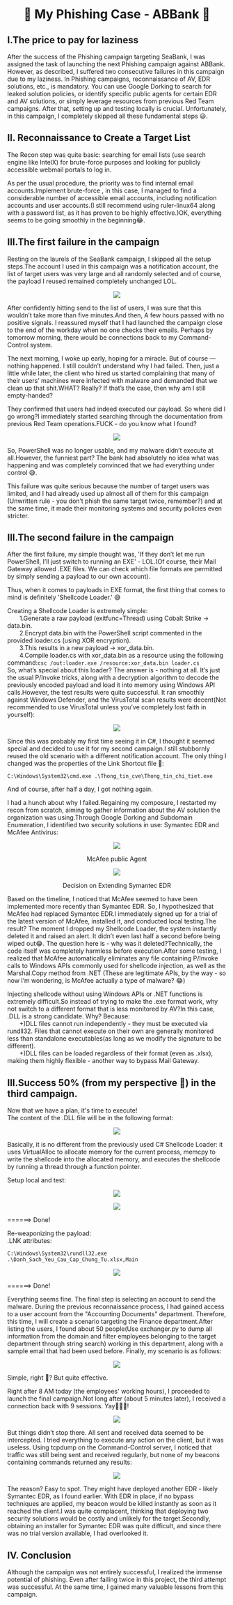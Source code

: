 <h1 align="center">🎣 My Phishing Case - ABBank 🎣</h1>

## I.The price to pay for laziness

After the success of the Phishing campaign targeting SeaBank, I was assigned the task of launching the next Phishing campaign against ABBank. However, as described, I suffered two consecutive failures in this campaign due to my laziness.
In Phishing campaigns, reconnaissance of AV, EDR solutions, etc., is mandatory. You can use Google Dorking to search for leaked solution policies, or identify specific public agents for certain EDR and AV solutions, or simply leverage resources from previous Red Team campaigns. After that, setting up and testing locally is crucial. Unfortunately, in this campaign, I completely skipped all these fundamental steps 😃.

## II. Reconnaissance to Create a Target List
The Recon step was quite basic: searching for email lists (use search engine like IntelX) for brute-force purposes and looking for publicly accessible webmail portals to log in.

As per the usual procedure, the priority was to find internal email accounts.Implement brute-force , in this case, I managed to find a considerable number of accessible email accounts, including notification accounts and user accounts.(I still recommend using ruler-linux64 along with a password list, as it has proven to be highly effective.)OK, everything seems to be going smoothly in the beginning😂.

## III.The first failure in the campaign

Resting on the laurels of the SeaBank campaign, I skipped all the setup steps.The account I used in this campaign was a notification account, the list of target users was very large and all randomly selected and of course, the payload I reused remained completely unchanged LOL.
<p align="center">
  <img src="https://github.com/user-attachments/assets/7c9a5fa0-0e55-407b-b873-304c58230b35">
</p>
After confidently hitting send to the list of users, I was sure that this wouldn’t take more than five minutes.And then, A few hours passed with no positive signals. I reassured myself that I had launched the campaign close to the end of the workday when no one checks their emails. Perhaps by tomorrow morning, there would be connections back to my Command-Control system.

The next morning, I woke up early, hoping for a miracle. But of course — nothing happened. I still couldn’t understand why I had failed. Then, just a little while later, the client who hired us started complaining that many of their users’ machines were infected with malware and demanded that we clean up that shit.WHAT? Really? If that’s the case, then why am I still empty-handed?

They confirmed that users had indeed executed our payload. So where did I go wrong?I immediately started searching through the documentation from previous Red Team operations.FUCK - do you know what I found?
<p align="center">
  <img src="https://github.com/user-attachments/assets/44c68a73-0c4d-4854-80cf-f9866f95de5c">
</p>

So, PowerShell was no longer usable, and my malware didn’t execute at all.However, the funniest part? The bank had absolutely no idea what was happening and was completely convinced that we had everything under control 😅.

This failure was quite serious because the number of target users was limited, and I had already used up almost all of them for this campaign (Unwritten rule - you don’t phish the same target twice, remember?) and at the same time, it made their monitoring systems and security policies even stricter.

## III.The second failure in the campaign

After the first failure, my simple thought was, 'If they don’t let me run PowerShell, I’ll just switch to running an EXE' - LOL.(Of course, their Mail Gateway allowed .EXE files. We can check which file formats are permitted by simply sending a payload to our own account).

Thus, when it comes to payloads in EXE format, the first thing that comes to mind is definitely 'Shellcode Loader.' 😅

Creating a Shellcode Loader is extremely simple:  
&emsp;&emsp;1.Generate a raw payload (exitfunc=Thread) using Cobalt Strike → data.bin.  
&emsp;&emsp;2.Encrypt data.bin with the PowerShell script commented in the provided loader.cs (using XOR encryption).  
&emsp;&emsp;3.This results in a new payload → xor_data.bin.  
&emsp;&emsp;4.Compile loader.cs with xor_data.bin as a resource using the following command:```csc /out:loader.exe /resource:xor_data.bin loader.cs```  
So, what’s special about this loader? The answer is - nothing at all. It’s just the usual P/Invoke tricks, along with a decryption algorithm to decode the previously encoded payload and load it into memory using Windows API calls.However, the test results were quite successful. It ran smoothly against Windows Defender, and the VirusTotal scan results were decent(Not recommended to use VirusTotal unless you’ve completely lost faith in yourself):
<p align="center">
  <img src="https://github.com/user-attachments/assets/e13582ba-28e4-4f37-8c3f-392c8f4b89fe">
</p>

Since this was probably my first time seeing it in C#, I thought it seemed special and decided to use it for my second campaign.I still stubbornly reused the old scenario with a different notification account. The only thing I changed was the properties of the Link Shortcut file 🤷:
```
C:\Windows\System32\cmd.exe .\Thong_tin_cve\Thong_tin_chi_tiet.exe
```
And of course, after half a day, I got nothing again.

I had a hunch about why I failed.Regaining my composure, I restarted my recon from scratch, aiming to gather information about the AV solution the organization was using.Through Google Dorking and Subdomain Enumeration, I identified two security solutions in use: Symantec EDR and McAfee Antivirus:
<p align="center">
  <img src="https://github.com/user-attachments/assets/8919cea7-dca8-4fd6-9e06-8a6e7fac0e4e">
</p>  
<p align="center">McAfee public Agent</p>  

<p align="center">
  <img src="https://github.com/user-attachments/assets/c7a74827-cc78-4975-81c4-90421e7c54ad">
</p>  
<p align="center">Decision on Extending Symantec EDR</p>  

Based on the timeline, I noticed that McAfee seemed to have been implemented more recently than Symantec EDR. So, I hypothesized that McAfee had replaced Symantec EDR.I immediately signed up for a trial of the latest version of McAfee, installed it, and conducted local testing.The result? The moment I dropped my Shellcode Loader, the system instantly deleted it and raised an alert. It didn’t even last half a second before being wiped out😂.
The question here is - why was it deleted?Technically, the code itself was completely harmless before execution.After some testing, I realized that McAfee automatically eliminates any file containing P/Invoke calls to Windows APIs commonly used for shellcode injection, as well as the Marshal.Copy method from .NET (These are legitimate APIs, by the way - so now I’m wondering, is McAfee actually a type of malware? 😂)

Injecting shellcode without using Windows APIs or .NET functions is extremely difficult.So instead of trying to make the .exe format work, why not switch to a different format that is less monitored by AV?In this case, .DLL is a strong candidate. Why? Because:  
&emsp;&emsp;+)DLL files cannot run independently - they must be executed via rundll32. Files that cannot execute on their own are generally monitored less than standalone executables(as long as we modify the signature to be different).  
&emsp;&emsp;+)DLL files can be loaded regardless of their format (even as .xlsx), making them highly flexible - another way to bypass Mail Gateway.  

## III.Success 50% (from my perspective 🤷) in the third campaign.  
Now that we have a plan, it's time to execute!  
The content of the .DLL file will be in the following format:  
<p align="center">
  <img src="https://github.com/user-attachments/assets/4f0e0867-746a-4517-9ae9-5d05c1fdd181">
</p>
Basically, it is no different from the previously used C# Shellcode Loader: it uses VirtualAlloc to allocate memory for the current process, memcpy to write the shellcode into the allocated memory, and executes the shellcode by running a thread through a function pointer.

Setup local and test:
<p align="center">
  <img src="https://github.com/user-attachments/assets/671847f5-bf2c-4143-af93-3497f1a11488">
</p>  
<p align="center">
  <img src="https://github.com/user-attachments/assets/2a1fd77a-32b4-4e80-95ad-5b70a8d42bf8">
</p>  
======> Done!  

Re-weaponizing the payload:  
.LNK attributes: 

```C:\Windows\System32\rundll32.exe .\Danh_Sach_Yeu_Cau_Cap_Chung_Tu.xlsx,Main```  
<p align="center">
  <img src="https://github.com/user-attachments/assets/b32eccd9-a59b-4f6b-8b41-585737f4ffc4">
</p>   
======> Done!

Everything seems fine. The final step is selecting an account to send the malware. During the previous reconnaissance process, I had gained access to a user account from the "Accounting Documents" department. Therefore, this time, I will create a scenario targeting the Finance department.After listing the users, I found about 50 people(Use exchanger.py to dump all information from the domain and filter employees belonging to the target department through string search) working in this department, along with a sample email that had been used before. Finally, my scenario is as follows:
<p align="center">
  <img src="https://github.com/user-attachments/assets/b9498baf-b375-47b8-afee-2bffe26e8995">
</p>  
Simple, right 🤷? But quite effective.

Right after 8 AM today (the employees' working hours), I proceeded to launch the final campaign.Not long after (about 5 minutes later), I received a connection back with 9 sessions. Yay🎉🎉🎉!
<p align="center">
  <img src="https://github.com/user-attachments/assets/00926bbf-edc4-48d8-a430-a9aa4e4c416a">
</p> 
But things didn’t stop there. All sent and received data seemed to be intercepted. I tried everything to execute any action on the client, but it was useless. Using tcpdump on the Command-Control server, I noticed that traffic was still being sent and received regularly, but none of my beacons containing commands returned any results:   
<p align="center">
  <img src="https://github.com/user-attachments/assets/21671442-35d7-4c49-bcf6-cdb2aac04abf">
</p>  
The reason? Easy to spot. They might have deployed another EDR - likely Symantec EDR, as I found earlier. With EDR in place, if no bypass techniques are applied, my beacon would be killed instantly as soon as it reached the client.I was quite complacent, thinking that deploying two security solutions would be costly and unlikely for the target.Secondly, obtaining an installer for Symantec EDR was quite difficult, and since there was no trial version available, I had overlooked it.

## IV. Conclusion
Although the campaign was not entirely successful, I realized the immense potential of phishing. Even after failing twice in this project, the third attempt was successful. At the same time, I gained many valuable lessons from this campaign.

